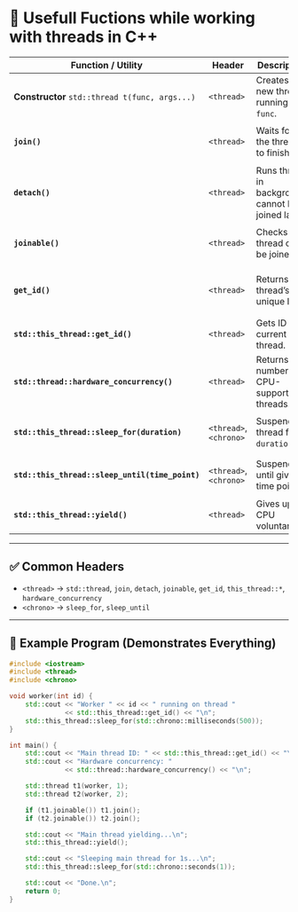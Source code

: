 # 🧵 Usefull Fuctions while working with threads in C++

| Function / Utility | Header | Description | Mini Example |
|---------------------|---------|-------------|--------------|
| **Constructor** `std::thread t(func, args...)` | `<thread>` | Creates a new thread running `func`. | <pre>std::thread t([](){ std::cout << "Worker\n"; });<br>t.join();</pre> |
| **`join()`** | `<thread>` | Waits for the thread to finish. | <pre>std::thread t([](){ std::cout << "Joining\n"; });<br>t.join();</pre> |
| **`detach()`** | `<thread>` | Runs thread in background, cannot be joined later. | <pre>std::thread t([](){ std::cout << "Detached\n"; });<br>t.detach();</pre> |
| **`joinable()`** | `<thread>` | Checks if thread can be joined. | <pre>std::thread t([](){});<br>if (t.joinable()) t.join();</pre> |
| **`get_id()`** | `<thread>` | Returns thread’s unique ID. | <pre>td::thread t([](){});<br>std::cout << t.get_id();<br>t.join();</pre> |
| **`std::this_thread::get_id()`** | `<thread>` | Gets ID of current thread. | <pre>std::cout << std::this_thread::get_id();</pre> |
| **`std::thread::hardware_concurrency()`** | `<thread>` | Returns number of CPU-supported threads. | <pre>unsigned n = std::thread::hardware_concurrency();<br>std::cout << n;</pre> |
| **`std::this_thread::sleep_for(duration)`** | `<thread>`, `<chrono>` | Suspends thread for `duration`. | <pre>using namespace std::chrono_literals;<br>std::this_thread::sleep_for(1s);</pre> |
| **`std::this_thread::sleep_until(time_point)`** | `<thread>`, `<chrono>` | Suspends until given time point. | <pre>using clk = std::chrono::system_clock;<br>std::this_thread::sleep_until(clk::now()+1s);</pre> |
| **`std::this_thread::yield()`** | `<thread>` | Gives up CPU voluntarily. | <pre>std::this_thread::yield();</pre> |

---

## ✅ Common Headers
- `<thread>` → `std::thread`, `join`, `detach`, `joinable`, `get_id`, `this_thread::*`, `hardware_concurrency`  
- `<chrono>` → `sleep_for`, `sleep_until`  

---

## 📌 Example Program (Demonstrates Everything)

```cpp
#include <iostream>
#include <thread>
#include <chrono>

void worker(int id) {
    std::cout << "Worker " << id << " running on thread "
              << std::this_thread::get_id() << "\n";
    std::this_thread::sleep_for(std::chrono::milliseconds(500));
}

int main() {
    std::cout << "Main thread ID: " << std::this_thread::get_id() << "\n";
    std::cout << "Hardware concurrency: "
              << std::thread::hardware_concurrency() << "\n";

    std::thread t1(worker, 1);
    std::thread t2(worker, 2);

    if (t1.joinable()) t1.join();
    if (t2.joinable()) t2.join();

    std::cout << "Main thread yielding...\n";
    std::this_thread::yield();

    std::cout << "Sleeping main thread for 1s...\n";
    std::this_thread::sleep_for(std::chrono::seconds(1));

    std::cout << "Done.\n";
    return 0;
}

